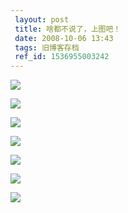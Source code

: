 ```yaml
---
 layout: post
 title: 啥都不说了，上图吧！
 date: 2008-10-06 13:43
 tags: 旧博客存档
 ref_id: 1536955003242
---
```

[![](http://imglf4.nosdn0.126.net/img/d3RhVFdGTXZTU3FWYjUvU0NEZTFhdExuNFVFUnhDODEyY2JXUTFVd0dwWUxmQjlvZGxLOGNBPT0.jpg)](http://imglf4.nosdn0.126.net/img/d3RhVFdGTXZTU3FWYjUvU0NEZTFhdExuNFVFUnhDODEyY2JXUTFVd0dwWUxmQjlvZGxLOGNBPT0.jpg)

[![](http://imglf3.nosdn0.126.net/img/d3RhVFdGTXZTU3FWYjUvU0NEZTFhbitNT0VDdlFGOUZWQmhBMFZ6ZHp3Q2ZPNnluQTdoTnpnPT0.jpg)](http://imglf3.nosdn0.126.net/img/d3RhVFdGTXZTU3FWYjUvU0NEZTFhbitNT0VDdlFGOUZWQmhBMFZ6ZHp3Q2ZPNnluQTdoTnpnPT0.jpg)

[![](http://imglf5.nosdn0.126.net/img/d3RhVFdGTXZTU3FWYjUvU0NEZTFhb3ZZRWFnNjdTV0R5ckw1NFpMMlhvN2VyQnFUMXlNZXJRPT0.jpg)](http://imglf5.nosdn0.126.net/img/d3RhVFdGTXZTU3FWYjUvU0NEZTFhb3ZZRWFnNjdTV0R5ckw1NFpMMlhvN2VyQnFUMXlNZXJRPT0.jpg)

[![](http://imglf5.nosdn0.126.net/img/d3RhVFdGTXZTU3FWYjUvU0NEZTFhallzUlEyQW90bzErTWY1UmtnYWwzSkdQSHM1ZDBoSFJBPT0.jpg)](http://imglf5.nosdn0.126.net/img/d3RhVFdGTXZTU3FWYjUvU0NEZTFhallzUlEyQW90bzErTWY1UmtnYWwzSkdQSHM1ZDBoSFJBPT0.jpg)

[![](http://imglf5.nosdn0.126.net/img/d3RhVFdGTXZTU3FWYjUvU0NEZTFhcFFyM1JWWDJlTHRyRVkvU0xzQ0VYTWJqMVRpejBESGhRPT0.jpg)](http://imglf5.nosdn0.126.net/img/d3RhVFdGTXZTU3FWYjUvU0NEZTFhcFFyM1JWWDJlTHRyRVkvU0xzQ0VYTWJqMVRpejBESGhRPT0.jpg)

[![](http://imglf4.nosdn0.126.net/img/d3RhVFdGTXZTU3FWYjUvU0NEZTFhbUgxNUhOcHUxN2k0T0pOQlJLZTVYbm4vSVpOVkpRSVVnPT0.jpg)](http://imglf4.nosdn0.126.net/img/d3RhVFdGTXZTU3FWYjUvU0NEZTFhbUgxNUhOcHUxN2k0T0pOQlJLZTVYbm4vSVpOVkpRSVVnPT0.jpg)

[![](http://imglf3.nosdn0.126.net/img/d3RhVFdGTXZTU3FWYjUvU0NEZTFhbU9KTW4wekl0MGFDUEpaQms2ZmVoeDl5SFpKMWd0NU5nPT0.jpg)](http://imglf3.nosdn0.126.net/img/d3RhVFdGTXZTU3FWYjUvU0NEZTFhbU9KTW4wekl0MGFDUEpaQms2ZmVoeDl5SFpKMWd0NU5nPT0.jpg)

